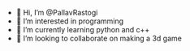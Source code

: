 - 👋 Hi, I’m @PallavRastogi
- 👀 I’m interested in programming
- 🌱 I’m currently learning python and c++
- 💞️ I’m looking to collaborate on making a 3d game
